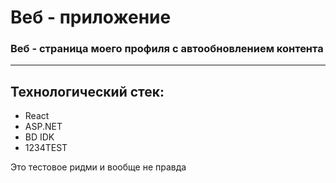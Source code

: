 ﻿<div id="MainTitle">

# Веб - приложение

</div>
<div id="SubTitle"> 

### Веб - страница моего профиля с автообновлением контента 

</div>

---

## Технологический стек:
<div id="TechStack">

* React
* ASP.NET
* BD IDK
* 1234TEST

</div>


Это тестовое ридми и вообще не правда